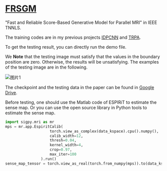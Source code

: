 # [FRSGM](https://doi.org/10.1109/tnnls.2023.3333538)
"Fast and Reliable Score-Based Generative Model for Parallel MRI" in IEEE TNNLS.

The training codes are in my previous projects [IDPCNN](https://github.com/Houruizhi/IDPCNN) and [TRPA](https://github.com/Houruizhi/TRPA).

To get the testing result, you can directly run the demo file.

We **Note** that the testing image must satisfy that the values in the boundary position are zero. Otherwise, the results will be unsatisfying. The examples of the testing image are in the following.

![图片1](https://github.com/Houruizhi/FRSGM/assets/43208624/ff86c8c1-22b9-418a-a912-58e966eee76d)


The checkpoint and the testing data in the paper can be found in [Google Drive](https://drive.google.com/file/d/1r_lLVGMdIFUzOLwad5YR1gt-1nYT2fFT/view?usp=sharing).

Before testing, one should use the Matlab code of ESPIRiT to estimate the sense map. Or you can use the open source library in Python tools to estimate the sense map.
```python
import sigpy.mri as mr
mps = mr.app.EspiritCalib(
                    torch.view_as_complex(data_kspace).cpu().numpy(),
                    calib_width=12,
                    thresh=0.04,
                    kernel_width=4,
                    crop=0.97,
                    max_iter=100
                ).run()
sense_map_tensor = torch.view_as_real(torch.from_numpy(mps)).to(data_kspace.device)
```
